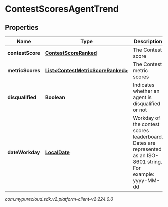 # ContestScoresAgentTrend


## Properties

| Name | Type | Description | Notes |
| ------------ | ------------- | ------------- | ------------- |
| **contestScore** | [**ContestScoreRanked**](ContestScoreRanked) | The Contest score |  [optional] |
| **metricScores** | [**List&lt;ContestMetricScoreRanked&gt;**](ContestMetricScoreRanked) | The Contest metric scores |  [optional] |
| **disqualified** | **Boolean** | Indicates whether an agent is disqualified or not |  [optional] |
| **dateWorkday** | [**LocalDate**](LocalDate) | Workday of the contest scores leaderboard. Dates are represented as an ISO-8601 string. For example: yyyy-MM-dd |  [optional] |




_com.mypurecloud.sdk.v2:platform-client-v2:224.0.0_
